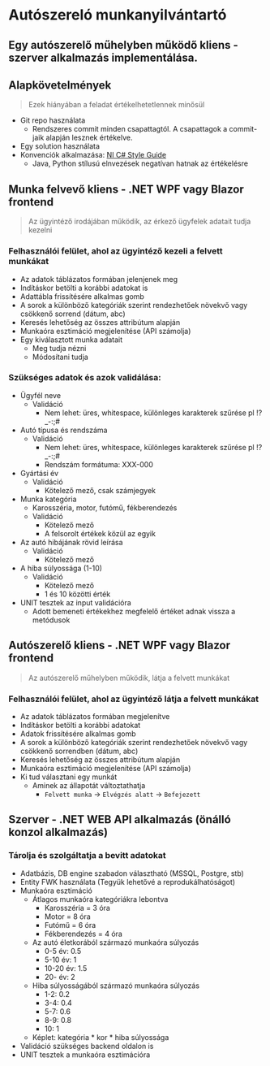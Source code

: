 # Autószereló munkanyilvántartó

## Egy autószerelő műhelyben működő kliens - szerver alkalmazás implementálása.

## Alapkövetelmények
> Ezek hiányában a feladat értékelhetetlennek minősül

- Git repo használata
    - Rendszeres commit minden csapattagtól. A csapattagok a commit-jaik alapján lesznek értékelve.
- Egy solution használata
- Konvenciók alkalmazása: [NI C# Style Guide](https://github.com/ni/csharp-styleguide)
    - Java, Python stílusú elnvezések negatívan hatnak az értékelésre

## Munka felvevő kliens - .NET WPF vagy Blazor frontend

> Az ügyintéző irodájában működik, az érkező ügyfelek adatait tudja kezelni

### Felhasználói felület, ahol az ügyintéző kezeli a felvett munkákat
- Az adatok táblázatos formában jelenjenek meg
- Indításkor betölti a korábbi adatokat is
- Adattábla frissítésére alkalmas gomb
- A sorok a különböző kategóriák szerint rendezhetőek növekvő vagy csökkenő sorrend (dátum, abc)
- Keresés lehetőség az összes attribútum alapján
- Munkaóra esztimáció megjelenítése (API számolja)
- Egy kiválasztott munka adatait
    - Meg tudja nézni
    - Módosítani tudja

### Szükséges adatok és azok validálása:
- Ügyfél neve
    - Validáció
        - Nem lehet: üres, whitespace, különleges karakterek szűrése pl !?_-:;#
- Autó típusa és rendszáma
    - Validáció
        - Nem lehet: üres, whitespace, különleges karakterek szűrése pl !?_-:;#
        - Rendszám formátuma: XXX-000
- Gyártási év
    - Validáció
        - Kötelező mező, csak számjegyek
- Munka kategória
    - Karosszéria, motor, futómű, fékberendezés
    - Validáció
        - Kötelező mező
        - A felsorolt értékek közül az egyik
- Az autó hibájának rövid leírása
    - Validáció
        - Kötelező mező
- A hiba súlyossága (1-10)
    - Validáció
        - Kötelező mező
        - 1 és 10 közötti érték
- UNIT tesztek az input validációra
    - Adott bemeneti értékekhez megfelelő értéket adnak vissza a metódusok
## Autószerelő kliens - .NET WPF vagy Blazor frontend

> Az autószerelő műhelyben működik, látja a felvett munkákat

### Felhasználói felület, ahol az ügyintéző látja a felvett munkákat
- Az adatok táblázatos formában megjelenítve
- Indításkor betölti a korábbi adatokat
- Adatok frissítésére alkalmas gomb
- A sorok a különböző kategóriák szerint rendezhetőek növekvő vagy csökkenő sorrendben (dátum, abc)
- Keresés lehetőség az összes attribútum alapján
- Munkaóra esztimáció megjelenítése (API számolja)
- Ki tud választani egy munkát
    - Aminek az állapotát változtathatja
        - `Felvett munka` -> `Elvégzés alatt` -> `Befejezett`

## Szerver - .NET WEB API alkalmazás (önálló konzol alkalmazás)

### Tárolja és szolgáltatja a bevitt adatokat

- Adatbázis, DB engine szabadon választható (MSSQL, Postgre, stb) 
- Entity FWK használata (Tegyük lehetővé a reprodukálhatóságot)
- Munkaóra esztimáció
    - Átlagos munkaóra kategóriákra lebontva
        - Karosszéria = 3 óra
        - Motor = 8 óra
        - Futómű = 6 óra
        - Fékberendezés = 4 óra
    - Az autó életkorából származó munkaóra súlyozás
        - 0-5 év: 0.5
        - 5-10 év: 1
        - 10-20 év: 1.5
        - 20- év: 2
    - Hiba súlyosságából származó munkaóra súlyozás
        - 1-2: 0.2
        - 3-4: 0.4
        - 5-7: 0.6
        - 8-9: 0.8
        - 10: 1
    - Képlet: kategória * kor * hiba súlyossága
- Validáció szükséges backend oldalon is
- UNIT tesztek a munkaóra esztimációra